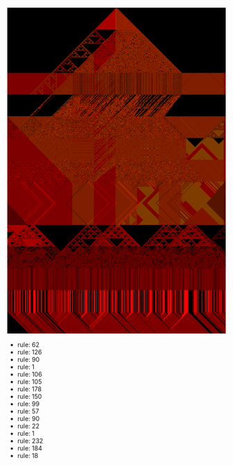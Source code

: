 ![photo](./output.png) 
 * rule: 62
* rule: 126
* rule: 90
* rule: 1
* rule: 106
* rule: 105
* rule: 178
* rule: 150
* rule: 99
* rule: 57
* rule: 90
* rule: 22
* rule: 1
* rule: 232
* rule: 184
* rule: 18
